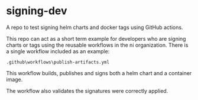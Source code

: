 # signing-dev
A repo to test signing helm charts and docker tags using GitHub actions.

This repo can act as a short term example for developers who are signing charts or tags using the
reusable workflows in the ni organization.  There is a single workflow included as an example:

`.github\workflows\publish-artifacts.yml`

This workflow builds, publishes and signs both a helm chart and a container image.

The workflow also validates the signatures were correctly applied.

